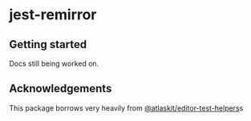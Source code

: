 # jest-remirror

## Getting started

Docs still being worked on.

## Acknowledgements

This package borrows very heavily from [@atlaskit/editor-test-helpers](https://www.npmjs.com/package/@atlaskit/editor-test-helpers)s
